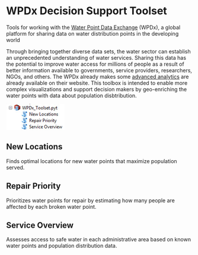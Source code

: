 # WPDx Decision Support Toolset

Tools for working with the [Water Point Data Exchange](https://www.waterpointdata.org/) (WPDx), a global platform for sharing data on water distribution points in the developing world

 Through bringing together diverse data sets, the water sector can establish an unprecedented understanding of water services. Sharing this data has the potential to improve water access for millions of people as a result of better information available to governments, service providers, researchers, NGOs, and others. The WPDx already makes some [advanced analytics](https://data.waterpointdata.org/view/cn6c-zc2q) are already available on their website. This toolbox is intended to enable more complex visualizations and support decision makers by geo-enriching the water points with data about population disbtribution.
 
 ![WPDx Toolset in ArcCatalog](/scripts/data/Screenshot.jpg)
 
## New Locations

Finds optimal locations for new water points that maximize population served.				   
						   
## Repair Priority
   
Prioritizes water points for repair by estimating how many people are affected by each broken water point.

## Service Overview

Assesses access to safe water in each administrative area based on known water points and population distribution data.


